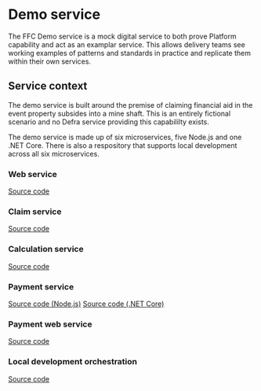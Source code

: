 # Demo service

The FFC Demo service is a mock digital service to both prove Platform capability and act as an examplar service.  This allows delivery teams see working examples of patterns and standards in practice and replicate them within their own services.

## Service context

The demo service is built around the premise of claiming financial aid in the event property subsides into a mine shaft.  This is an entirely fictional scenario and no Defra service providing this capabililty exists.

The demo service is made up of six microservices, five Node.js and one .NET Core.  There is also a respository that supports local development across all six microservices.

### Web service

[Source code](https://github.com/DEFRA/ffc-demo-web)

### Claim service

[Source code](https://github.com/DEFRA/ffc-demo-claim-service)

### Calculation service

[Source code](https://github.com/DEFRA/ffc-demo-calculation-service)

### Payment service

[Source code (Node.js)](https://github.com/DEFRA/ffc-demo-payment-service)
[Source code (.NET Core)](https://github.com/DEFRA/ffc-demo-payment-service-core)

### Payment web service

[Source code](https://github.com/DEFRA/ffc-demo-payment-web)

### Local development orchestration

[Source code](https://github.com/DEFRA/ffc-demo-development)
